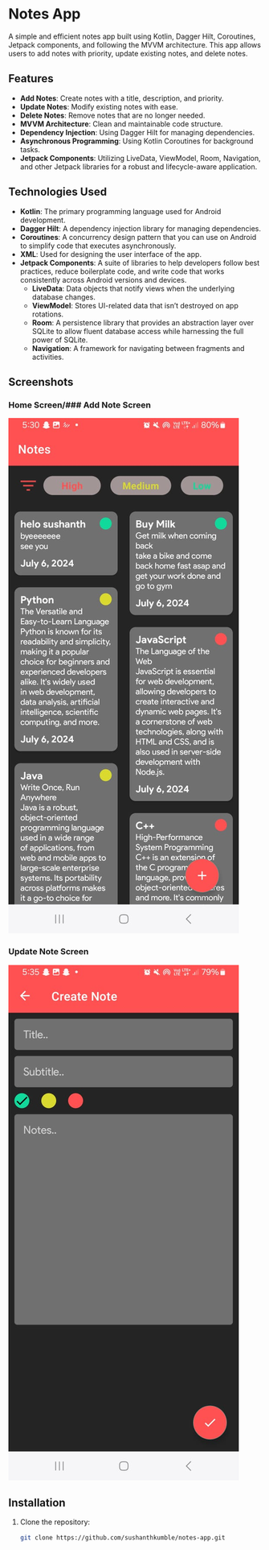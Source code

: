 # Notes App

A simple and efficient notes app built using Kotlin, Dagger Hilt, Coroutines, Jetpack components, and following the MVVM architecture. This app allows users to add notes with priority, update existing notes, and delete notes.

## Features

- **Add Notes**: Create notes with a title, description, and priority.
- **Update Notes**: Modify existing notes with ease.
- **Delete Notes**: Remove notes that are no longer needed.
- **MVVM Architecture**: Clean and maintainable code structure.
- **Dependency Injection**: Using Dagger Hilt for managing dependencies.
- **Asynchronous Programming**: Using Kotlin Coroutines for background tasks.
- **Jetpack Components**: Utilizing LiveData, ViewModel, Room, Navigation, and other Jetpack libraries for a robust and lifecycle-aware application.

## Technologies Used

- **Kotlin**: The primary programming language used for Android development.
- **Dagger Hilt**: A dependency injection library for managing dependencies.
- **Coroutines**: A concurrency design pattern that you can use on Android to simplify code that executes asynchronously.
- **XML**: Used for designing the user interface of the app.
- **Jetpack Components**: A suite of libraries to help developers follow best practices, reduce boilerplate code, and write code that works consistently across Android versions and devices.
  - **LiveData**: Data objects that notify views when the underlying database changes.
  - **ViewModel**: Stores UI-related data that isn’t destroyed on app rotations.
  - **Room**: A persistence library that provides an abstraction layer over SQLite to allow fluent database access while harnessing the full power of SQLite.
  - **Navigation**: A framework for navigating between fragments and activities.

## Screenshots

### Home Screen/### Add Note Screen
![Home Screen](others/113.jpg)


### Update Note Screen
![Update Screen](others/112.jpg)



## Installation

1. Clone the repository:
   ```bash
   git clone https://github.com/sushanthkumble/notes-app.git
